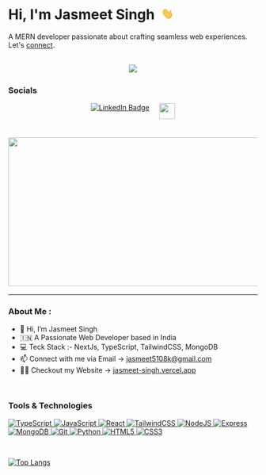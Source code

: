 # **Hi, I'm Jasmeet Singh** &nbsp;[<img src="https://raw.githubusercontent.com/ABSphreak/ABSphreak/master/gifs/Hi.gif" width="25px">](https://jasmeet-singh.vercel.app)

A MERN developer passionate about crafting seamless web experiences. Let's <a href="https://jasmeet-singh.vercel.app">connect</a>.

<br>
<div id="header" align="center">
  <img src="https://media.giphy.com/media/M9gbBd9nbDrOTu1Mqx/giphy.gif" width="170"/>
</div>

### Socials

<div style="display: flex; justify-content: center; gap: 20px" id="badges" align="center">
  <a href="https://www.linkedin.com/in/jasmeetsingh752/">
    <img src="https://img.shields.io/badge/LinkedIn-blue?style=for-the-badge&logo=linkedin&logoColor=white" alt="LinkedIn Badge"/>
  </a>
  <a href="https://www.x.com/JasmeetSingh752" target="_blank" rel="noreferrer">
  <picture> 
  <source media="(prefers-color-scheme: dark)" srcset="https://raw.githubusercontent.com/danielcranney/readme-generator/main/public/icons/socials/twitter-dark.svg" /> 
  <source media="(prefers-color-scheme: light)" srcset="https://raw.githubusercontent.com/danielcranney/readme-generator/main/public/icons/socials/twitter.svg" /> 
  <img src="https://raw.githubusercontent.com/danielcranney/readme-generator/main/public/icons/socials/twitter.svg" width="32" height="32" /> </picture> 
  </a>
</div>
<br>
<br>

<div align="center">
  <img src="https://media.giphy.com/media/dWesBcTLavkZuG35MI/giphy.gif" width="600" height="300"/>
</div>

---

### About Me :
- 👋 Hi, I’m Jasmeet Singh
- 🇮🇳 A Passionate Web Developer based in India
- 💻 Teck Stack :- NextJs, TypeScript, TailwindCSS, MongoDB
- 📫 Connect with me via Email ->  [jasmeet5108k@gmail.com](jasmeet5108k@gmail.com)
- 🧑‍💻 Checkout my Website ->  [jasmeet-singh.vercel.app](https://jasmeet-singh.vercel.app)

<br>

### Tools & Technologies

<p align="left">

<a href="https://developer.mozilla.org/en-US/docs/Glossary/TypeScript">
<img src="https://raw.githubusercontent.com/danielcranney/readme-generator/main/public/icons/skills/typescript-colored.svg" width="36" height="36" alt="TypeScript" />
</a>
<a href="https://developer.mozilla.org/en-US/docs/Web/JavaScript" target="_blank" rel="noreferrer">
<img src="https://raw.githubusercontent.com/danielcranney/readme-generator/main/public/icons/skills/javascript-colored.svg" width="36" height="36" alt="JavaScript" />
</a>
<a href="https://reactjs.org/" target="_blank" rel="noreferrer"><img src="https://raw.githubusercontent.com/danielcranney/readme-generator/main/public/icons/skills/react-colored.svg" width="36" height="36" alt="React" />
</a>
<a href="https://tailwindcss.com/" target="_blank" rel="noreferrer"><img src="https://raw.githubusercontent.com/danielcranney/readme-generator/main/public/icons/skills/tailwindcss-colored.svg" width="36" height="36" alt="TailwindCSS" />
</a>
<a href="https://nodejs.org/en/" target="_blank" rel="noreferrer"><img src="https://raw.githubusercontent.com/danielcranney/readme-generator/main/public/icons/skills/nodejs-colored.svg" width="36" height="36" alt="NodeJS" />
</a>
<a href="https://expressjs.com/" target="_blank" rel="noreferrer"><img src="https://raw.githubusercontent.com/danielcranney/readme-generator/main/public/icons/skills/express-colored-dark.svg" width="36" height="36" alt="Express" />
</a>
<a href="https://www.mongodb.com/" target="_blank" rel="noreferrer"><img src="https://raw.githubusercontent.com/danielcranney/readme-generator/main/public/icons/skills/mongodb-colored.svg" width="36" height="36" alt="MongoDB" />
</a>
<a href="https://git-scm.com/" target="_blank" rel="noreferrer"><img src="https://raw.githubusercontent.com/danielcranney/readme-generator/main/public/icons/skills/git-colored.svg" width="36" height="36" alt="Git" />
</a>
<a href="https://www.python.org/" target="_blank" rel="noreferrer"><img src="https://raw.githubusercontent.com/danielcranney/readme-generator/main/public/icons/skills/python-colored.svg" width="36" height="36" alt="Python" />
</a>
<a href="https://developer.mozilla.org/en-US/docs/Glossary/HTML5" target="_blank" rel="noreferrer"><img src="https://raw.githubusercontent.com/danielcranney/readme-generator/main/public/icons/skills/html5-colored.svg" width="36" height="36" alt="HTML5" />
</a>
<a href="https://www.w3.org/TR/CSS/#css" target="_blank" rel="noreferrer"><img src="https://raw.githubusercontent.com/danielcranney/readme-generator/main/public/icons/skills/css3-colored.svg" width="36" height="36" alt="CSS3" />
</a>

</p>


<br>
<!-- <br> -->

[![Top Langs](https://github-readme-stats.vercel.app/api/top-langs/?username=jasmeet5108&layout=compact&theme=vision-friendly-dark)](https://github.com/anuraghazra/github-readme-stats)

<!-- -
Jasmeet5108/Jasmeet5108 is a ✨ special ✨ repository because its `README.md` (this file) appears on your GitHub profile.
You can click the Preview link to take a look at your changes.
- -->

